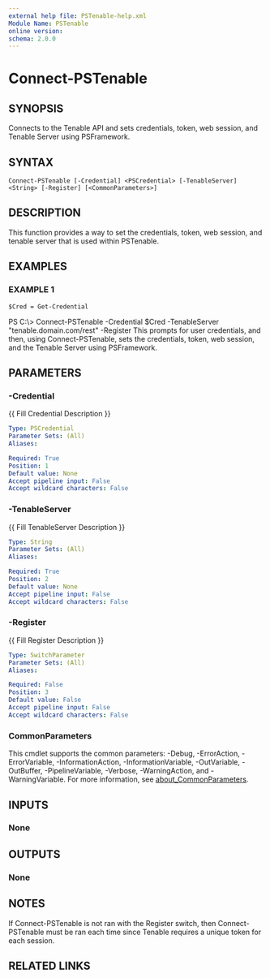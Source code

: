 ```yaml
---
external help file: PSTenable-help.xml
Module Name: PSTenable
online version:
schema: 2.0.0
---
```


# Connect-PSTenable

## SYNOPSIS
Connects to the Tenable API and sets credentials, token, web session, and Tenable Server using PSFramework.

## SYNTAX

```
Connect-PSTenable [-Credential] <PSCredential> [-TenableServer] <String> [-Register] [<CommonParameters>]
```

## DESCRIPTION
This function provides a way to set the credentials, token, web session, and
tenable server that is used within PSTenable.

## EXAMPLES

### EXAMPLE 1
```
$Cred = Get-Credential
```

PS C:\\\> Connect-PSTenable -Credential $Cred -TenableServer "tenable.domain.com/rest" -Register
This prompts for user credentials, and then, using Connect-PSTenable, sets the credentials,
token, web session, and the Tenable Server using PSFramework.

## PARAMETERS

### -Credential
{{ Fill Credential Description }}

```yaml
Type: PSCredential
Parameter Sets: (All)
Aliases:

Required: True
Position: 1
Default value: None
Accept pipeline input: False
Accept wildcard characters: False
```

### -TenableServer
{{ Fill TenableServer Description }}

```yaml
Type: String
Parameter Sets: (All)
Aliases:

Required: True
Position: 2
Default value: None
Accept pipeline input: False
Accept wildcard characters: False
```

### -Register
{{ Fill Register Description }}

```yaml
Type: SwitchParameter
Parameter Sets: (All)
Aliases:

Required: False
Position: 3
Default value: False
Accept pipeline input: False
Accept wildcard characters: False
```

### CommonParameters
This cmdlet supports the common parameters: -Debug, -ErrorAction, -ErrorVariable, -InformationAction, -InformationVariable, -OutVariable, -OutBuffer, -PipelineVariable, -Verbose, -WarningAction, and -WarningVariable. For more information, see [about_CommonParameters](http://go.microsoft.com/fwlink/?LinkID=113216).

## INPUTS

### None
## OUTPUTS

### None
## NOTES
If Connect-PSTenable is not ran with the Register switch, then Connect-PSTenable
must be ran each time since Tenable requires a unique token for each session.

## RELATED LINKS
